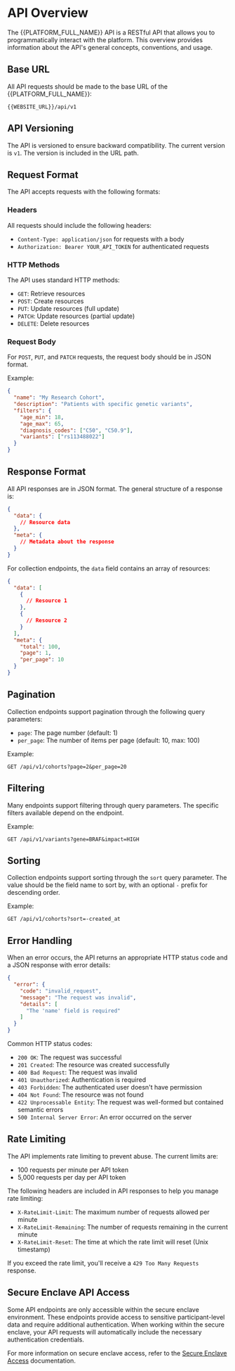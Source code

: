 # API Overview

The {{PLATFORM_FULL_NAME}} API is a RESTful API that allows you to programmatically interact with the platform. This overview provides information about the API's general concepts, conventions, and usage.

## Base URL

All API requests should be made to the base URL of the {{PLATFORM_FULL_NAME}}:

```
{{WEBSITE_URL}}/api/v1
```

## API Versioning

The API is versioned to ensure backward compatibility. The current version is `v1`. The version is included in the URL path.

## Request Format

The API accepts requests with the following formats:

### Headers

All requests should include the following headers:

- `Content-Type: application/json` for requests with a body
- `Authorization: Bearer YOUR_API_TOKEN` for authenticated requests

### HTTP Methods

The API uses standard HTTP methods:

- `GET`: Retrieve resources
- `POST`: Create resources
- `PUT`: Update resources (full update)
- `PATCH`: Update resources (partial update)
- `DELETE`: Delete resources

### Request Body

For `POST`, `PUT`, and `PATCH` requests, the request body should be in JSON format.

Example:

```json
{
  "name": "My Research Cohort",
  "description": "Patients with specific genetic variants",
  "filters": {
    "age_min": 18,
    "age_max": 65,
    "diagnosis_codes": ["C50", "C50.9"],
    "variants": ["rs113488022"]
  }
}
```

## Response Format

All API responses are in JSON format. The general structure of a response is:

```json
{
  "data": {
    // Resource data
  },
  "meta": {
    // Metadata about the response
  }
}
```

For collection endpoints, the `data` field contains an array of resources:

```json
{
  "data": [
    {
      // Resource 1
    },
    {
      // Resource 2
    }
  ],
  "meta": {
    "total": 100,
    "page": 1,
    "per_page": 10
  }
}
```

## Pagination

Collection endpoints support pagination through the following query parameters:

- `page`: The page number (default: 1)
- `per_page`: The number of items per page (default: 10, max: 100)

Example:

```
GET /api/v1/cohorts?page=2&per_page=20
```

## Filtering

Many endpoints support filtering through query parameters. The specific filters available depend on the endpoint.

Example:

```
GET /api/v1/variants?gene=BRAF&impact=HIGH
```

## Sorting

Collection endpoints support sorting through the `sort` query parameter. The value should be the field name to sort by, with an optional `-` prefix for descending order.

Example:

```
GET /api/v1/cohorts?sort=-created_at
```

## Error Handling

When an error occurs, the API returns an appropriate HTTP status code and a JSON response with error details:

```json
{
  "error": {
    "code": "invalid_request",
    "message": "The request was invalid",
    "details": [
      "The 'name' field is required"
    ]
  }
}
```

Common HTTP status codes:

- `200 OK`: The request was successful
- `201 Created`: The resource was created successfully
- `400 Bad Request`: The request was invalid
- `401 Unauthorized`: Authentication is required
- `403 Forbidden`: The authenticated user doesn't have permission
- `404 Not Found`: The resource was not found
- `422 Unprocessable Entity`: The request was well-formed but contained semantic errors
- `500 Internal Server Error`: An error occurred on the server

## Rate Limiting

The API implements rate limiting to prevent abuse. The current limits are:

- 100 requests per minute per API token
- 5,000 requests per day per API token

The following headers are included in API responses to help you manage rate limiting:

- `X-RateLimit-Limit`: The maximum number of requests allowed per minute
- `X-RateLimit-Remaining`: The number of requests remaining in the current minute
- `X-RateLimit-Reset`: The time at which the rate limit will reset (Unix timestamp)

If you exceed the rate limit, you'll receive a `429 Too Many Requests` response.

## Secure Enclave API Access

Some API endpoints are only accessible within the secure enclave environment. These endpoints provide access to sensitive participant-level data and require additional authentication. When working within the secure enclave, your API requests will automatically include the necessary authentication credentials.

For more information on secure enclave access, refer to the [Secure Enclave Access](/guide/secure-enclave-access) documentation.
